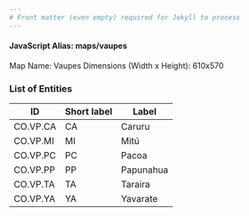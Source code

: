 ```yaml
---
# Front matter (even empty) required for Jekyll to process
---
```


#### JavaScript Alias: maps/vaupes

Map Name: Vaupes
Dimensions (Width x Height): 610x570





### List of Entities

ID | Short label | Label
---|---|---|
CO.VP.CA|CA|Caruru
CO.VP.MI|MI|Mitú
CO.VP.PC|PC|Pacoa
CO.VP.PP|PP|Papunahua
CO.VP.TA|TA|Taraira
CO.VP.YA|YA|Yavarate